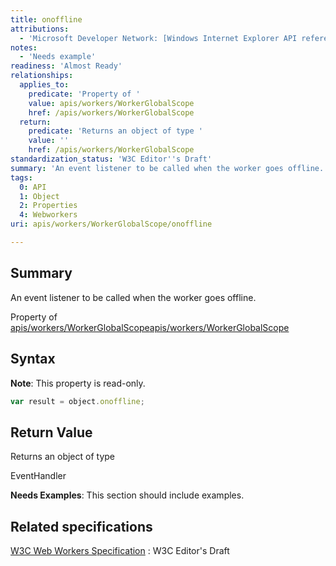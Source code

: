 ```yaml
---
title: onoffline
attributions:
  - 'Microsoft Developer Network: [Windows Internet Explorer API reference Article](http://msdn.microsoft.com/en-us/library/ie/hh828809%28v=vs.85%29.aspx)'
notes:
  - 'Needs example'
readiness: 'Almost Ready'
relationships:
  applies_to:
    predicate: 'Property of '
    value: apis/workers/WorkerGlobalScope
    href: /apis/workers/WorkerGlobalScope
  return:
    predicate: 'Returns an object of type '
    value: ''
    href: /apis/workers/WorkerGlobalScope
standardization_status: 'W3C Editor''s Draft'
summary: 'An event listener to be called when the worker goes offline.'
tags:
  0: API
  1: Object
  2: Properties
  4: Webworkers
uri: apis/workers/WorkerGlobalScope/onoffline

---
```

## Summary

An event listener to be called when the worker goes offline.

Property of [apis/workers/WorkerGlobalScope](/apis/workers/WorkerGlobalScope)[apis/workers/WorkerGlobalScope](/apis/workers/WorkerGlobalScope)

## Syntax

**Note**: This property is read-only.

``` js
var result = object.onoffline;
```

## Return Value

Returns an object of type

EventHandler

**Needs Examples**: This section should include examples.

## Related specifications

[W3C Web Workers Specification](http://dev.w3.org/html5/workers)
:   W3C Editor's Draft
